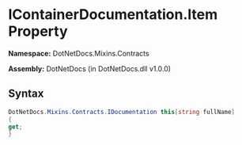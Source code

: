 # IContainerDocumentation.Item Property
**Namespace:** DotNetDocs.Mixins.Contracts

**Assembly:** DotNetDocs (in DotNetDocs.dll v1.0.0)
## Syntax
```csharp
DotNetDocs.Mixins.Contracts.IDocumentation this[string fullName]
{
get;
}
```
